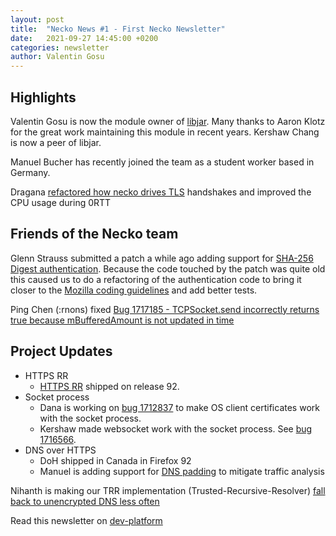 ```yaml
---
layout: post
title:  "Necko News #1 - First Necko Newsletter"
date:   2021-09-27 14:45:00 +0200
categories: newsletter
author: Valentin Gosu
---
```


## Highlights

Valentin Gosu is now the module owner of [libjar](https://wiki.mozilla.org/Modules/All#libjar). Many thanks to Aaron Klotz for the great work maintaining this module in recent years. Kershaw Chang is now a peer of libjar.

Manuel Bucher has recently joined the team as a student worker based in Germany.

Dragana [refactored how necko drives TLS](https://bugzilla.mozilla.org/show_bug.cgi?id=1382886) handshakes and improved the CPU usage during 0RTT

## Friends of the Necko team

Glenn Strauss submitted a patch a while ago adding support for [SHA-256 Digest authentication](https://bugzilla.mozilla.org/show_bug.cgi?id=472823). Because the code touched by the patch was quite old this caused us to do a refactoring of the authentication code to bring it closer to the [Mozilla coding guidelines](https://firefox-source-docs.mozilla.org/code-quality/coding-style/coding_style_cpp.html) and add better tests.

Ping Chen (:rnons) fixed [Bug 1717185 - TCPSocket.send incorrectly returns true because mBufferedAmount is not updated in time](https://bugzilla.mozilla.org/show_bug.cgi?id=1717185)

## Project Updates

* HTTPS RR
  * [HTTPS RR](https://developer.mozilla.org/en-US/docs/Glossary/https_rr) shipped on release 92.
* Socket process
  * Dana is working on [bug 1712837](https://bugzilla.mozilla.org/show_bug.cgi?id=1712837) to make OS client certificates work with the socket process.
  * Kershaw made websocket work with the socket process. See [bug 1716566](https://bugzilla.mozilla.org/show_bug.cgi?id=1716566). 
* DNS over HTTPS
  + DoH shipped in Canada in Firefox 92
  + Manuel is adding support for [DNS padding](https://bugzilla.mozilla.org/show_bug.cgi?id=1543811) to mitigate traffic analysis

Nihanth is making our TRR implementation (Trusted-Recursive-Resolver) [fall back to unencrypted DNS less often](https://bugzilla.mozilla.org/show_bug.cgi?id=1714182)

Read this newsletter on [dev-platform](https://groups.google.com/a/mozilla.org/g/dev-platform/c/_hYnRM1DvRg/m/7kVA3a2gAgAJ)
